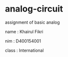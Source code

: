 # analog-circuit
assignment of basic analog 

name   : Khairul Fikri

nim    : D400154001

class  : International
